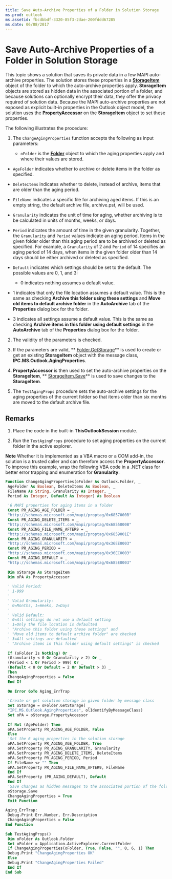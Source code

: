 ```yaml
---
title: Save Auto-Archive Properties of a Folder in Solution Storage
ms.prod: outlook
ms.assetid: fbcdbbdf-3320-85f3-2dae-200fddd67285
ms.date: 06/08/2017
---
```



# Save Auto-Archive Properties of a Folder in Solution Storage

This topic shows a solution that saves its private data in a few MAPI auto-archive properties. The solution stores these properties in a **[StorageItem](storageitem-object-outlook.md)** object of the folder to which the auto-archive properties apply. **StorageItem** objects are stored as hidden data in the associated portion of a folder, and because solutions can optionally encrypt their data, they offer the privacy required of solution data. Because the MAPI auto-archive properties are not exposed as explicit built-in properties in the Outlook object model, the solution uses the **[PropertyAccessor](propertyaccessor-object-outlook.md)** on the **StorageItem** object to set these properties.

The following illustrates the procedure:

1. The  `ChangeAgingProperties` function accepts the following as input parameters:
    
      -  `oFolder` is the **[Folder](folder-object-outlook.md)** object to which the aging properties apply and where their values are stored.
    
  -  `AgeFolder` indicates whether to archive or delete items in the folder as specified.
    
  -  `DeleteItems` indicates whether to delete, instead of archive, items that are older than the aging period.
    
  -  `FileName` indicates a specific file for archiving aged items. If this is an empty string, the default archive file, archive.pst, will be used.
    
  -  `Granularity` indicates the unit of time for aging, whether archiving is to be calculated in units of months, weeks, or days.
    
  -  `Period` indicates the amount of time in the given granularity. Together, the `Granularity` and `Period` values indicate an aging period. Items in the given folder older than this aging period are to be archived or deleted as specified. For example, a `Granularity` of 2 and `Period` of 14 specifies an aging period of 14 days, when items in the given folder older than 14 days should be either archived or deleted as specified.
    
  -  `Default` indicates which settings should be set to the default. The possible values are 0, 1, and 3:
    
      - 0 indicates nothing assumes a default value.
    
  - 1 indicates that only the file location assumes a default value. This is the same as checking **Archive this folder using these settings** and **Move old items to default archive folder** in the **AutoArchive** tab of the **Properties** dialog box for the folder.
    
  - 3 indicates all settings assume a default value. This is the same as checking **Archive items in this folder using default settings** in the **AutoArchive** tab of the **Properties** dialog box for the folder.
    
2. The validity of the parameters is checked.
    
3. If the parameters are valid, ** [Folder.GetStorage](folder-getstorage-method-outlook.md)** is used to create or get an existing **StorageItem** object with the message class, **IPC.MS.Outlook.AgingProperties**. 
    
4. **PropertyAccessor** is then used to set the auto-archive properties on the **StorageItem**, ** [StorageItem.Save](storageitem-save-method-outlook.md)** is used to save changes to the **StorageItem**.
    
5. The  `TestAgingProps` procedure sets the auto-archive settings for the aging properties of the current folder so that items older than six months are moved to the default archive file.
    


## Remarks


1. Place the code in the built-in **ThisOutlookSession** module.
    
2. Run the  `TestAgingProps` procedure to set aging properties on the current folder in the active explorer.
    

 **Note**  Whether it is implemented as a VBA macro or a COM add-in, the solution is a trusted caller and can therefore access the **PropertyAccessor**. To improve this example, wrap the following VBA code in a .NET class for better error trapping and enumeration for **Granularity**.


```vb
Function ChangeAgingProperties(oFolder As Outlook.Folder, _ 
 AgeFolder As Boolean, DeleteItems As Boolean, _ 
 FileName As String, Granularity As Integer, _ 
 Period As Integer, Default As Integer) As Boolean 
 
 '6 MAPI properties for aging items in a folder 
 Const PR_AGING_AGE_FOLDER = _ 
 "http://schemas.microsoft.com/mapi/proptag/0x6857000B" 
 Const PR_AGING_DELETE_ITEMS = _ 
 "http://schemas.microsoft.com/mapi/proptag/0x6855000B" 
 Const PR_AGING_FILE_NAME_AFTER9 = _ 
 "http://schemas.microsoft.com/mapi/proptag/0x6859001E" 
 Const PR_AGING_GRANULARITY = _ 
 "http://schemas.microsoft.com/mapi/proptag/0x36EE0003" 
 Const PR_AGING_PERIOD = _ 
 "http://schemas.microsoft.com/mapi/proptag/0x36EC0003" 
 Const PR_AGING_DEFAULT = _ 
 "http://schemas.microsoft.com/mapi/proptag/0x685E0003" 
 
 Dim oStorage As StorageItem 
 Dim oPA As PropertyAccessor 
 
 ' Valid Period: 
 ' 1-999 
 ' 
 ' Valid Granularity: 
 ' 0=Months, 1=Weeks, 2=Days 
 ' 
 ' Valid Default: 
 ' 0=All settings do not use a default setting 
 ' 1=Only the file location is defaulted 
 ' "Archive this folder using these settings" and 
 ' "Move old items to default archive folder" are checked 
 ' 3=All settings are defaulted 
 ' "Archive items in this folder using default settings" is checked 
 
 If (oFolder Is Nothing) Or _ 
 (Granularity < 0 Or Granularity > 2) Or _ 
 (Period < 1 Or Period > 999) Or _ 
 (Default < 0 Or Default = 2 Or Default > 3) _ 
 Then 
 ChangeAgingProperties = False 
 End If 
 
 On Error GoTo Aging_ErrTrap 
 
 'Create or get solution storage in given folder by message class 
 Set oStorage = oFolder.GetStorage( _ 
 "IPC.MS.Outlook.AgingProperties", olIdentifyByMessageClass) 
 Set oPA = oStorage.PropertyAccessor 
 
 If Not (AgeFolder) Then 
 oPA.SetProperty PR_AGING_AGE_FOLDER, False 
 Else 
 'Set the 6 aging properties in the solution storage 
 oPA.SetProperty PR_AGING_AGE_FOLDER, True 
 oPA.SetProperty PR_AGING_GRANULARITY, Granularity 
 oPA.SetProperty PR_AGING_DELETE_ITEMS, DeleteItems 
 oPA.SetProperty PR_AGING_PERIOD, Period 
 If FileName <> "" Then 
 oPA.SetProperty PR_AGING_FILE_NAME_AFTER9, FileName 
 End If 
 oPA.SetProperty (PR_AGING_DEFAULT), Default 
 End If 
 'Save changes as hidden messages to the associated portion of the folder 
 oStorage.Save 
 ChangeAgingProperties = True 
 Exit Function 
 
Aging_ErrTrap: 
 Debug.Print Err.Number, Err.Description 
 ChangeAgingProperties = False 
End Function 
 
Sub TestAgingProps() 
 Dim oFolder As Outlook.Folder 
 Set oFolder = Application.ActiveExplorer.CurrentFolder 
 If ChangeAgingProperties(oFolder, True, False, "", 0, 6, 1) Then 
 Debug.Print "ChangeAgingProperties OK" 
 Else 
 Debug.Print "ChangeAgingProperties Failed" 
 End If 
End Sub
```


